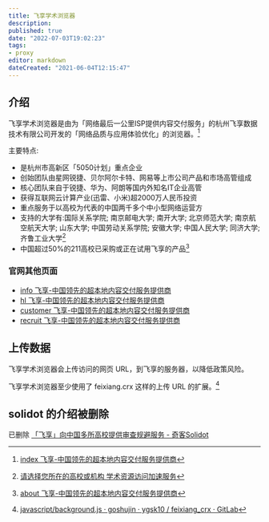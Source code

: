 ```yaml
---
title: 飞享学术浏览器
description:
published: true
date: "2022-07-03T19:02:23"
tags:
- proxy
editor: markdown
dateCreated: "2021-06-04T12:15:47"
---
```


## 介绍

飞享学术浏览器是由为「网络最后一公里ISP提供内容交付服务」的杭州飞享数据技术有限公司开发的「网络品质与应用体验优化」的浏览器。[^iff_mp]

[^iff_mp]: [index 飞享-中国领先的超本地内容交付服务提供商](https://web.archive.org/web/20210530094050/http://ifeixiang.com/)

主要特点:

+ 是杭州市高新区「5050计划」重点企业
+ 创始团队由星网锐捷、贝尔阿尔卡特、网易等上市公司产品和市场高管组成
+ 核心团队来自于锐捷、华为、阿朗等国内外知名IT企业高管
+ 获得互联网云计算产业(迅雷、小米)超2000万人民币投资
+ 重点服务于以高校为代表的中国两千多个中小型网络运营方
+ 支持的大学有:国际关系学院; 南京邮电大学; 南开大学; 北京师范大学; 南京航空航天大学; 山东大学; 中国劳动关系学院; 安徽大学; 中国人民大学; 同济大学; 齐鲁工业大学[^iff_login]
+ 中国超过50%的211高校已采购或正在试用飞享的产品[^iff_about]

[^iff_login]: [请选择您所在的高校或机构 学术资源访问加速服务](https://web.archive.org/web/20210529112557/https://wos.ifeixiang.com/login)

[^iff_about]: [about 飞享-中国领先的超本地内容交付服务提供商](https://web.archive.org/web/20210530094104/http://ifeixiang.com/about/fx.html)

<!--
软件下载地址: [cda23c854490b8fc19cd7ac59b57/3013cecb-db60-4998-80bf-caf0c1638c78.zip](https://web.archive.org/web/20210527100650/https://xxb.nankai.edu.cn/_upload/article/files/33/b7/cda23c854490b8fc19cd7ac59b57/3013cecb-db60-4998-80bf-caf0c1638c78.zip)
软件使用说明: [关于开通海外学术资源优化服务的通知 中国劳动关系学院图书馆（博物馆）](https://web.archive.org/web/20210529030808if_/http://lib.culr.edu.cn:9001//news/newsdetail.aspx?pid=0&coid=741)

+ [关于重新开放海外学术资源优化服务（原极速星网浏览器）的通知](https://web.archive.org/web/20210529112609/https://xxb.nankai.edu.cn/2020/1221/c4994a328704/page.htm)
+ [“2020•阅读相伴•书香战疫”读者服务月系列活动——图书馆新推海外资源访问新方法——不用翻墙也能访问谷歌学术、维基百科等资源](https://web.archive.org/web/20210219150259/https://library.bua.edu.cn/html/library/library_5/20200611073333555819283/20200611073333555819283.html)
+ [关于开展国际互联网访问提升工程建设的通知](https://web.archive.org/web/20210529112604/https://xxhc.nuaa.edu.cn/2020/1223/c13515a226067/page.htm)
+ [跨境网络服务成企业刚需，极速星网以技术赋能跨境业务-站长之家](https://web.archive.org/web/20200702125405/https://www.chinaz.com/2020/0309/1116032.shtml)
+ [破解跨境企业上网难题，极速星网受认可 - 极客公园](https://web.archive.org/web/20210604124057/https://www.geekpark.net/news/256658)

“致远”国际访问加速服务、“凌云”VPN、“智周”飞享学术浏览器: [关于开展国际互联网访问提升工程建设的通知](https://web.archive.org/web/20210529112604/https://xxhc.nuaa.edu.cn/2020/1223/c13515a226067/page.htm)
-->


### 官网其他页面

+ [info 飞享-中国领先的超本地内容交付服务提供商](https://web.archive.org/web/20210604100552/http://ifeixiang.com/about/info.html)
+ [hl 飞享-中国领先的超本地内容交付服务提供商](https://web.archive.org/web/20210604100734/http://ifeixiang.com/product/hl.html)
+ [customer 飞享-中国领先的超本地内容交付服务提供商](https://web.archive.org/web/20210604114911/http://ifeixiang.com/about/customer.html)
+ [recruit 飞享-中国领先的超本地内容交付服务提供商](https://web.archive.org/web/20210604114910/http://ifeixiang.com/about/recruit.html)

## 上传数据

飞享学术浏览器会上传访问的网页 URL，到飞享的服务器，以降低政策风险。

飞享学术浏览器至少使用了 feixiang.crx 这样的上传 URL 的扩展。[^crx]

[^crx]: [javascript/background.js · goshujin · ygsk10 / feixiang_crx · GitLab](https://web.archive.org/web/20210604084408/https://gitlab.com/ygsk10/feixiang_crx/-/blob/goshujin/javascript/background.js)

## solidot 的介绍被删除

已删除 [「飞享」向中国多所高校提供审查规避服务 - 奇客Solidot](https://web.archive.org/web/20210529112537/https://www.solidot.org/story?sid=67888)
